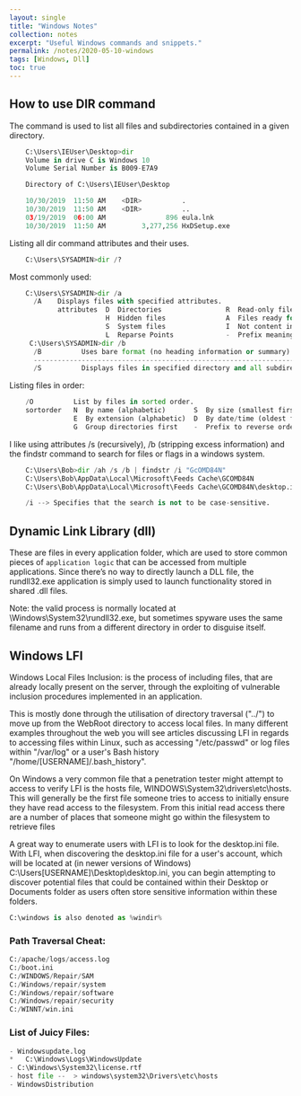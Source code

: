 ```yaml
---
layout: single
title: "Windows Notes"
collection: notes
excerpt: "Useful Windows commands and snippets."
permalink: /notes/2020-05-10-windows
tags: [Windows, Dll]
toc: true
---
```


## How to use DIR command 
The command is used to list all files and subdirectories contained in a given directory.

```python
    C:\Users\IEUser\Desktop>dir
    Volume in drive C is Windows 10
    Volume Serial Number is B009-E7A9

    Directory of C:\Users\IEUser\Desktop

    10/30/2019  11:50 AM    <DIR>          .
    10/30/2019  11:50 AM    <DIR>          ..
    03/19/2019  06:00 AM               896 eula.lnk
    10/30/2019  11:50 AM         3,277,256 HxDSetup.exe
```
Listing all dir command attributes and their uses.
```python
    C:\Users\SYSADMIN>dir /?
```
Most commonly used:
```python
    C:\Users\SYSADMIN>dir /a
      /A    Displays files with specified attributes.
            attributes  D  Directories                R  Read-only files
                        H  Hidden files               A  Files ready for archiving
                        S  System files               I  Not content indexed files
                        L  Reparse Points             -  Prefix meaning not
     C:\Users\SYSADMIN>dir /b
      /B          Uses bare format (no heading information or summary).
      -------------------------------------------------------------------------
      /S          Displays files in specified directory and all subdirectories.
```
Listing files in order:
```python
    /O          List by files in sorted order.
    sortorder   N  By name (alphabetic)       S  By size (smallest first)
                E  By extension (alphabetic)  D  By date/time (oldest first)
                G  Group directories first    -  Prefix to reverse order
```
I like using attributes /s (recursively), /b (stripping excess information) and the findstr command to search for files or flags in a windows system.

```python
    C:\Users\Bob>dir /ah /s /b | findstr /i "GcOMD84N"
    C:\Users\Bob\AppData\Local\Microsoft\Feeds Cache\GCOMD84N
    C:\Users\Bob\AppData\Local\Microsoft\Feeds Cache\GCOMD84N\desktop.ini

    /i --> Specifies that the search is not to be case-sensitive.
```

## Dynamic Link Library (dll)

These are files in every application folder, which are used to store common pieces of `application logic` that can be accessed from multiple applications.
Since there’s no way to directly launch a DLL file, the rundll32.exe application is simply used to launch functionality stored in shared .dll files.

Note: the valid process is normally located at \Windows\System32\rundll32.exe, but sometimes spyware uses the same filename and runs from a different directory in order to disguise itself.

## Windows LFI

Windows Local Files Inclusion: is the process of including files, that are already locally present on the server, through the exploiting of vulnerable inclusion procedures implemented in an application.

This is mostly done through the utilisation of directory traversal ("../") to move up from the WebRoot directory to access local files.
In many different examples throughout the web you will see articles discussing LFI in regards to accessing files within Linux, such as accessing "/etc/passwd" or log files within "/var/log" or a user's Bash history "/home/[USERNAME]/.bash_history".

On Windows a very common file that a penetration tester might attempt to access to verify LFI is the hosts file, WINDOWS\System32\drivers\etc\hosts. This will generally be the first file someone tries to access to initially ensure they have read access to the filesystem. From this initial read access there are a number of places that someone might go within the filesystem to retrieve files

A great way to enumerate users with LFI is to look for the desktop.ini file. With LFI, when discovering the desktop.ini file for a user's account, which will be located at (in newer versions of Windows) C:\Users[USERNAME]\Desktop\desktop.ini, you can begin attempting to discover potential files that could be contained within their Desktop or Documents folder as users often store sensitive information within these folders.
```python
C:\windows is also denoted as %windir%
```
### Path Traversal Cheat:

```python
C:/apache/logs/access.log  
C:/boot.ini  
C:/WINDOWS/Repair/SAM
C:/Windows/repair/system
C:/Windows/repair/software 
C:/Windows/repair/security   
C:/WINNT/win.ini  
```
### List of Juicy Files:

```python
- Windowsupdate.log 
* 	C:\Windows\Logs\WindowsUpdate
- C:\Windows\System32\license.rtf
- host file --  > windows\system32\Drivers\etc\hosts
- WindowsDistribution
```